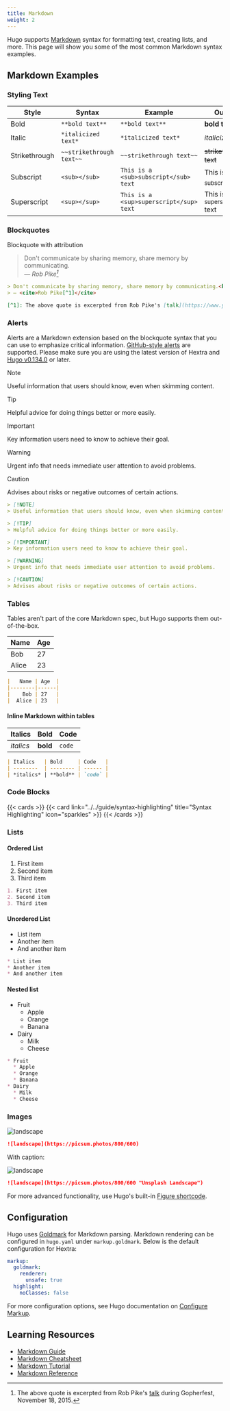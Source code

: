 ```yaml
---
title: Markdown
weight: 2
---
```


Hugo supports [Markdown](https://en.wikipedia.org/wiki/Markdown) syntax for formatting text, creating lists, and more. This page will show you some of the most common Markdown syntax examples.

<!--more-->

## Markdown Examples

### Styling Text

| Style   | Syntax     | Example   | Output   |
| --------  | -------- | ------ | ------ |
| Bold | `**bold text**` | `**bold text**` | **bold text** |
| Italic | `*italicized text*` | `*italicized text*` | *italicized text* |
| Strikethrough | `~~strikethrough text~~` | `~~strikethrough text~~` | ~~strikethrough text~~ |
| Subscript | `<sub></sub>` | `This is a <sub>subscript</sub> text` | This is a <sub>subscript</sub> text |
| Superscript | `<sup></sup>` | `This is a <sup>superscript</sup> text` | This is a <sup>superscript</sup> text |

### Blockquotes

Blockquote with attribution

> Don't communicate by sharing memory, share memory by communicating.<br>
> — <cite>Rob Pike[^1]</cite>

[^1]: The above quote is excerpted from Rob Pike's [talk](https://www.youtube.com/watch?v=PAAkCSZUG1c) during Gopherfest, November 18, 2015.

```markdown {filename=Markdown}
> Don't communicate by sharing memory, share memory by communicating.<br>
> — <cite>Rob Pike[^1]</cite>

[^1]: The above quote is excerpted from Rob Pike's [talk](https://www.youtube.com/watch?v=PAAkCSZUG1c) during Gopherfest, November 18, 2015.
```

### Alerts


Alerts are a Markdown extension based on the blockquote syntax that you can use to emphasize critical information.
[GitHub-style alerts](https://docs.github.com/en/get-started/writing-on-github/getting-started-with-writing-and-formatting-on-github/basic-writing-and-formatting-syntax#alerts) are supported.
Please make sure you are using the latest version of Hextra and [Hugo v0.134.0](https://github.com/gohugoio/hugo/releases/tag/v0.134.0) or later.

> [!NOTE]
> Useful information that users should know, even when skimming content.

> [!TIP]
> Helpful advice for doing things better or more easily.

> [!IMPORTANT]
> Key information users need to know to achieve their goal.

> [!WARNING]
> Urgent info that needs immediate user attention to avoid problems.

> [!CAUTION]
> Advises about risks or negative outcomes of certain actions.

```markdown {filename=Markdown}
> [!NOTE]
> Useful information that users should know, even when skimming content.

> [!TIP]
> Helpful advice for doing things better or more easily.

> [!IMPORTANT]
> Key information users need to know to achieve their goal.

> [!WARNING]
> Urgent info that needs immediate user attention to avoid problems.

> [!CAUTION]
> Advises about risks or negative outcomes of certain actions.
```

### Tables

Tables aren't part of the core Markdown spec, but Hugo supports them out-of-the-box.

|   Name | Age  |
|--------|------|
|    Bob | 27   |
|  Alice | 23   |

```markdown {filename=Markdown}
|   Name | Age  |
|--------|------|
|    Bob | 27   |
|  Alice | 23   |
```

#### Inline Markdown within tables

| Italics   | Bold     | Code   |
| --------  | -------- | ------ |
| *italics* | **bold** | `code` |

```markdown {filename=Markdown}
| Italics   | Bold     | Code   |
| --------  | -------- | ------ |
| *italics* | **bold** | `code` |
```

### Code Blocks

{{< cards >}}
  {{< card link="../../guide/syntax-highlighting" title="Syntax Highlighting" icon="sparkles" >}}
{{< /cards >}}

### Lists

#### Ordered List

1. First item
2. Second item
3. Third item

```markdown {filename=Markdown}
1. First item
2. Second item
3. Third item
```

#### Unordered List

* List item
* Another item
* And another item

```markdown {filename=Markdown}
* List item
* Another item
* And another item
```

#### Nested list

* Fruit
  * Apple
  * Orange
  * Banana
* Dairy
  * Milk
  * Cheese

```markdown {filename=Markdown}
* Fruit
  * Apple
  * Orange
  * Banana
* Dairy
  * Milk
  * Cheese
```

### Images

![landscape](https://picsum.photos/800/600)

```markdown {filename=Markdown}
![landscape](https://picsum.photos/800/600)
```

With caption:

![landscape](https://picsum.photos/800/600 "Unsplash Landscape")

```markdown {filename=Markdown}
![landscape](https://picsum.photos/800/600 "Unsplash Landscape")
```

For more advanced functionality, use Hugo's built-in [Figure shortcode](https://gohugo.io/shortcodes/figure/).

## Configuration

Hugo uses [Goldmark](https://github.com/yuin/goldmark) for Markdown parsing.
Markdown rendering can be configured in `hugo.yaml` under `markup.goldmark`.
Below is the default configuration for Hextra:

```yaml {filename="hugo.yaml"}
markup:
  goldmark:
    renderer:
      unsafe: true
  highlight:
    noClasses: false
```

For more configuration options, see Hugo documentation on [Configure Markup](https://gohugo.io/getting-started/configuration-markup/).

## Learning Resources

* [Markdown Guide](https://www.markdownguide.org/)
* [Markdown Cheatsheet](https://github.com/adam-p/markdown-here/wiki/Markdown-Cheatsheet)
* [Markdown Tutorial](https://www.markdowntutorial.com/)
* [Markdown Reference](https://commonmark.org/help/)
